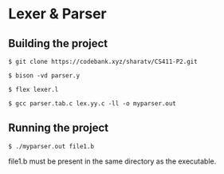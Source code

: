 # Lexer & Parser

## Building the project

```$ git clone https://codebank.xyz/sharatv/CS411-P2.git```

```$ bison -vd parser.y```

```$ flex lexer.l```

```$ gcc parser.tab.c lex.yy.c -ll -o myparser.out```


## Running the project

```$ ./myparser.out file1.b```

file1.b must be present in the same directory as the executable. 
